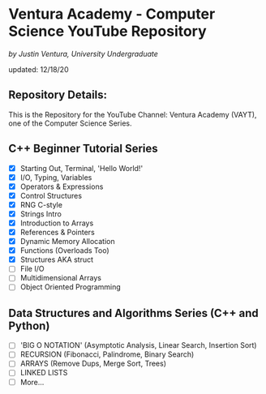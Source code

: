 # Ventura Academy - Computer Science YouTube Repository

*by Justin Ventura, University Undergraduate*

updated: 12/18/20

## Repository Details:

This is the Repository for the YouTube Channel: Ventura Academy (VAYT), one of the Computer Science Series.  

## C++ Beginner Tutorial Series

- [x] Starting Out, Terminal, 'Hello World!'
- [x] I/O, Typing, Variables
- [x] Operators & Expressions
- [x] Control Structures
- [x] RNG C-style
- [x] Strings Intro
- [x] Introduction to Arrays
- [x] References & Pointers
- [x] Dynamic Memory Allocation
- [x] Functions (Overloads Too)
- [x] Structures AKA struct
- [ ] File I/O
- [ ] Multidimensional Arrays
- [ ] Object Oriented Programming

## Data Structures and Algorithms Series (C++ and Python)

- [ ] 'BIG O NOTATION' (Asymptotic Analysis, Linear Search, Insertion Sort)
- [ ] RECURSION (Fibonacci, Palindrome, Binary Search)
- [ ] ARRAYS (Remove Dups, Merge Sort, Trees)
- [ ] LINKED LISTS
- [ ] More...
